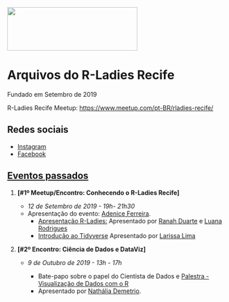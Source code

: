 <img src="https://github.com/rladies/starter-kit/blob/master/logo/R-LadiesGlobal_RBG_online_LogoWithText_Horizontal.png" data-canonical-src="https://github.com/rladies/starter-kit/blob/master/logo/R-LadiesGlobal_RBG_online_LogoWithText_Horizontal.png" width="300" height="100" />

# Arquivos do R-Ladies Recife
Fundado em Setembro de 2019

R-Ladies Recife Meetup: https://www.meetup.com/pt-BR/rladies-recife/

## Redes sociais
- [Instagram](http://instagram.com/rladiesrecife)
- [Facebook](http://facebook.com/rladiesrecife)

## [Eventos passados](https://www.meetup.com/pt-BR/rladies-recife/)
 1. **[#1º Meetup/Encontro: Conhecendo o R-Ladies Recife]**
      - *12 de Setembro de 2019 - 19h- 21h30*
      - Apresentação do evento: [Adenice Ferreira](linkedin.com/in/adenice-ferreira-15a97616b). 
          * [Apresentação R-Ladies:]() Apresentado por [Ranah Duarte](linkedin.com/in/ranahduarte) e [Luana Rodrigues](linkedin.com/in/luanavsr)
          * [Introdução ao Tidyverse]() Apresentado por [Larissa Lima](linkedin.com/in/larissadossantoslima)
            
 2. **[#2º Encontro: Ciência de Dados e DataViz]**
      - *9 de Outubro de 2019 - 13h - 17h*
      
         * Bate-papo sobre o papel do Cientista de Dados e [Palestra - Visualização de Dados com o R](https://beatrizmilz.github.io/aMostra-IME-2019-DataVis/)   
          - Apresentado por [Nathália Demetrio](https://github.com/natydemi).
